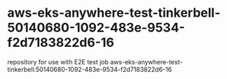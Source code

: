 # aws-eks-anywhere-test-tinkerbell-50140680-1092-483e-9534-f2d7183822d6-16
repository for use with E2E test job aws-eks-anywhere-test-tinkerbell:50140680-1092-483e-9534-f2d7183822d6-16
